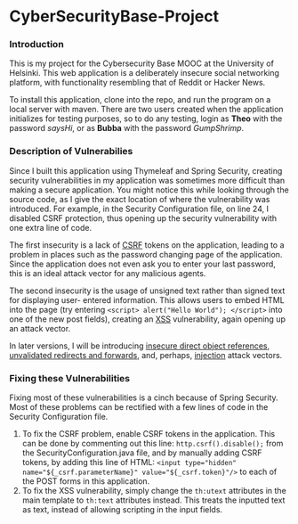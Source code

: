 # CyberSecurityBase-Project

### Introduction

This is my project for the Cybersecurity Base MOOC at the University of Helsinki. This web application is a deliberately insecure social networking platform, with functionality resembling that of Reddit or Hacker News.

To install this application, clone into the repo, and run the program on a local server with maven. There are two users created when the application initializes for testing purposes, so to do any testing, login as **Theo** with the password *saysHi*, or as **Bubba** with the password *GumpShrimp*.

### Description of Vulnerabilies

Since I built this application using Thymeleaf and Spring Security, creating security vulnerabilities in my application was sometimes more difficult than making a secure application. You might notice this while looking through the source code, as I give the exact location of where the vulnerability was introduced. For example, in the Security Configuration file, on line 24, I disabled CSRF protection, thus opening up the security vulnerability with one extra line of code. 

The first insecurity is a lack of [CSRF](https://www.owasp.org/index.php/Top_10_2013-A8-Cross-Site_Request_Forgery_(CSRF)) tokens on the application, leading to a problem in places such as the password changing page of the application. Since the application does not even ask you to enter your last password, this is an ideal attack vector for any malicious agents. 

The second insecurity is the usage of unsigned text rather than signed text for displaying user- entered information. This allows users to embed HTML into the page (try entering `<script> alert("Hello World"); </script>` into one of the new post fields), creating an [XSS](https://www.owasp.org/index.php/Top_10_2013-A3-Cross-Site_Scripting_(XSS)) vulnerability, again opening up an attack vector.

In later versions, I will be introducing [insecure direct object references](https://www.owasp.org/index.php/Top_10_2013-A4-Insecure_Direct_Object_References), [unvalidated redirects and forwards](https://www.owasp.org/index.php/Top_10_2013-A10-Unvalidated_Redirects_and_Forwards), and, perhaps, [injection](https://www.owasp.org/index.php/Top_10_2013-A1-Injection) attack vectors. 

### Fixing these Vulnerabilities

Fixing most of these vulnerabilities is a cinch because of Spring Security. Most of these problems can be rectified with a few lines of code in the Security Configuration file.
1. To fix the CSRF problem, enable CSRF tokens in the application. This can be done by commenting out this line: `http.csrf().disable();` from the SecurityConfiguration.java file, and by manually adding CSRF tokens, by adding this line of HTML: `<input type="hidden" name="${_csrf.parameterName}" value="${_csrf.token}"/>` to each of the POST forms in this application.
2. To fix the XSS vulnerability, simply change the `th:utext` attributes in the main template to `th:text` attributes instead. This treats the inputted text as text, instead of allowing scripting in the input fields.
